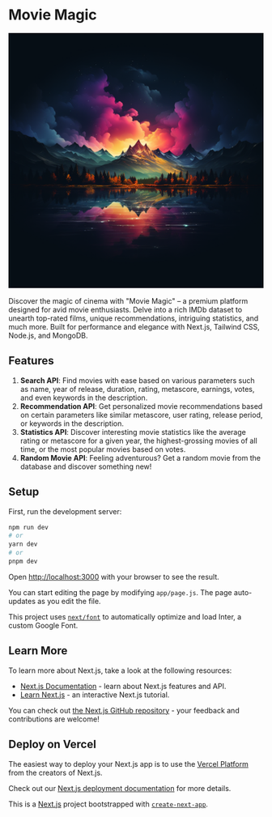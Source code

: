 # Movie Magic

![wt](./movie-magic.png)



Discover the magic of cinema with "Movie Magic" – a premium platform designed for avid movie enthusiasts. Delve into a rich IMDb dataset to unearth top-rated films, unique recommendations, intriguing statistics, and much more. Built for performance and elegance with Next.js, Tailwind CSS, Node.js, and MongoDB.



## Features

1. **Search API**: Find movies with ease based on various parameters such as name, year of release, duration, rating, metascore, earnings, votes, and even keywords in the description.
2. **Recommendation API**: Get personalized movie recommendations based on certain parameters like similar metascore, user rating, release period, or keywords in the description.
3. **Statistics API**: Discover interesting movie statistics like the average rating or metascore for a given year, the highest-grossing movies of all time, or the most popular movies based on votes.
4. **Random Movie API**: Feeling adventurous? Get a random movie from the database and discover something new!

## Setup

First, run the development server:

```bash
npm run dev
# or
yarn dev
# or
pnpm dev
```

Open [http://localhost:3000](http://localhost:3000) with your browser to see the result.

You can start editing the page by modifying `app/page.js`. The page auto-updates as you edit the file.

This project uses [`next/font`](https://nextjs.org/docs/basic-features/font-optimization) to automatically optimize and load Inter, a custom Google Font.

## Learn More

To learn more about Next.js, take a look at the following resources:

- [Next.js Documentation](https://nextjs.org/docs) - learn about Next.js features and API.
- [Learn Next.js](https://nextjs.org/learn) - an interactive Next.js tutorial.

You can check out [the Next.js GitHub repository](https://github.com/vercel/next.js/) - your feedback and contributions are welcome!

## Deploy on Vercel

The easiest way to deploy your Next.js app is to use the [Vercel Platform](https://vercel.com/new?utm_medium=default-template&filter=next.js&utm_source=create-next-app&utm_campaign=create-next-app-readme) from the creators of Next.js.

Check out our [Next.js deployment documentation](https://nextjs.org/docs/deployment) for more details.

This is a [Next.js](https://nextjs.org/) project bootstrapped with [`create-next-app`](https://github.com/vercel/next.js/tree/canary/packages/create-next-app).

